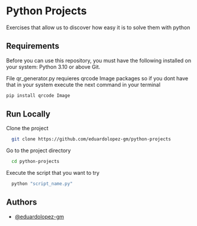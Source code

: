 
# Python Projects

Exercises that allow us to discover how easy it is to solve them with python


## Requirements
Before you can use this repository, you must have the following installed on your system:
    Python 3.10 or above
    Git.


File qr_generator.py requieres qrcode Image packages so if you dont have that in your system execute the next command in your terminal 

```bash 
pip install qrcode Image
```

## Run Locally

Clone the project

```bash
  git clone https://github.com/eduardolopez-gm/python-projects
```

Go to the project directory

```bash
  cd python-projects
```

Execute the script that you want to try

```bash
  python "script_name.py"
```




## Authors

- [@eduardolopez-gm](https://github.com/eduardolopez-gm)


